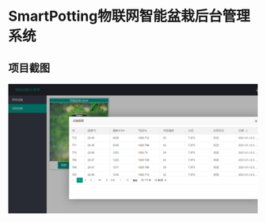 # SmartPotting物联网智能盆栽后台管理系统
## 项目截图
![](https://github.com/AshTentacion/SmartPotting/blob/master/potting.jpeg?raw=true)
